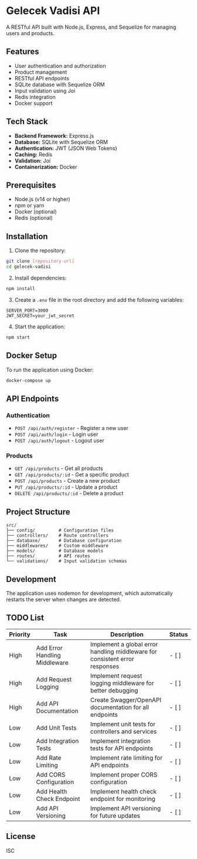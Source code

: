 # Gelecek Vadisi API

A RESTful API built with Node.js, Express, and Sequelize for managing users and products.

## Features

- User authentication and authorization
- Product management
- RESTful API endpoints
- SQLite database with Sequelize ORM
- Input validation using Joi
- Redis integration
- Docker support

## Tech Stack

- **Backend Framework:** Express.js
- **Database:** SQLite with Sequelize ORM
- **Authentication:** JWT (JSON Web Tokens)
- **Caching:** Redis
- **Validation:** Joi
- **Containerization:** Docker

## Prerequisites

- Node.js (v14 or higher)
- npm or yarn
- Docker (optional)
- Redis (optional)

## Installation

1. Clone the repository:
```bash
git clone [repository-url]
cd gelecek-vadisi
```

2. Install dependencies:
```bash
npm install
```

3. Create a `.env` file in the root directory and add the following variables:
```
SERVER_PORT=3000
JWT_SECRET=your_jwt_secret
```

4. Start the application:
```bash
npm start
```

## Docker Setup

To run the application using Docker:

```bash
docker-compose up
```

## API Endpoints

### Authentication

- `POST /api/auth/register` - Register a new user
- `POST /api/auth/login` - Login user
- `POST /api/auth/logout` - Logout user

### Products

- `GET /api/products` - Get all products
- `GET /api/products/:id` - Get a specific product
- `POST /api/products` - Create a new product
- `PUT /api/products/:id` - Update a product
- `DELETE /api/products/:id` - Delete a product

## Project Structure

```
src/
├── config/         # Configuration files
├── controllers/    # Route controllers
├── database/       # Database configuration
├── middlewares/    # Custom middleware
├── models/         # Database models
├── routes/         # API routes
└── validations/    # Input validation schemas
```

## Development

The application uses nodemon for development, which automatically restarts the server when changes are detected.

## TODO List

| Priority | Task | Description | Status |
|----------|------|-------------|--------|
| High | Add Error Handling Middleware | Implement a global error handling middleware for consistent error responses | - [ ] |
| High | Add Request Logging | Implement request logging middleware for better debugging | - [ ] |
| High | Add API Documentation | Create Swagger/OpenAPI documentation for all endpoints | - [ ] |
| Low | Add Unit Tests | Implement unit tests for controllers and services | - [ ] |
| Low | Add Integration Tests | Implement integration tests for API endpoints | - [ ] |
| Low | Add Rate Limiting | Implement rate limiting for API endpoints | - [ ] |
| Low | Add CORS Configuration | Implement proper CORS configuration | - [ ] |
| Low | Add Health Check Endpoint | Implement health check endpoint for monitoring | - [ ] |
| Low | Add API Versioning | Implement API versioning for future updates | - [ ] |

## License

ISC 